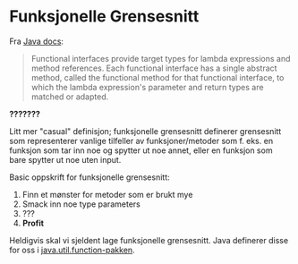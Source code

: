 # Funksjonelle Grensesnitt

Fra [Java docs](https://docs.oracle.com/en/java/javase/17/docs/api/java.base/java/util/function/package-summary.html):

> Functional interfaces provide target types for lambda expressions and method references. Each functional interface has a single abstract method, called the functional method for that functional interface, to which the lambda expression's parameter and return types are matched or adapted.

**???????**

Litt mer "casual" definisjon; funksjonelle grensesnitt definerer grensesnitt som representerer vanlige tilfeller av funksjoner/metoder som f. eks. en funksjon som tar inn noe og spytter ut noe annet, eller en funksjon som bare spytter ut noe uten input.

Basic oppskrift for funksjonelle grensesnitt:
 1. Finn et mønster for metoder som er brukt mye
 2. Smack inn noe type parameters
 3. ???
 4. **Profit**

Heldigvis skal vi sjeldent lage funksjonelle grensesnitt. Java definerer disse for oss i [java.util.function-pakken](https://docs.oracle.com/en/java/javase/17/docs/api/java.base/java/util/function/package-summary.html).